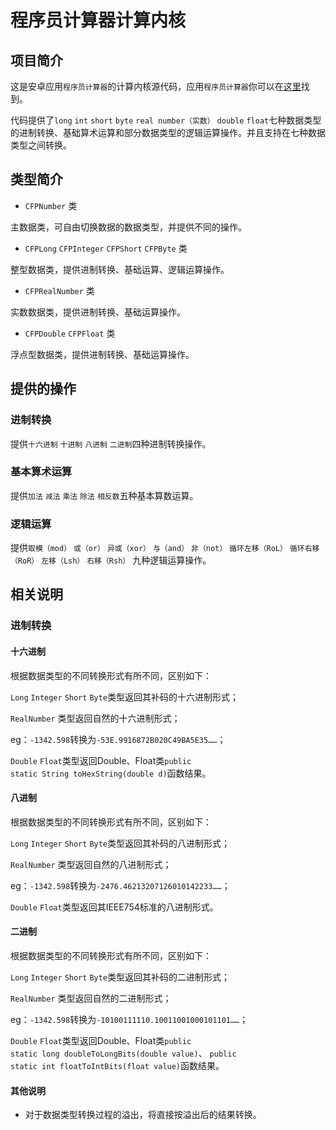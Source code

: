 # 程序员计算器计算内核

## 项目简介

这是安卓应用`程序员计算器`的计算内核源代码，应用`程序员计算器`你可以在[这里](http://app.mi.com/details?id=com.example.calculatorforprogrammer)找到。

代码提供了`long` `int` `short` `byte` `real number（实数）` `double` `float`七种数据类型的进制转换、基础算术运算和部分数据类型的逻辑运算操作。并且支持在七种数据类型之间转换。

## 类型简介

- `CFPNumber` 类

主数据类，可自由切换数据的数据类型，并提供不同的操作。

- `CFPLong` `CFPInteger` `CFPShort` `CFPByte` 类

整型数据类，提供进制转换、基础运算、逻辑运算操作。

- `CFPRealNumber` 类

实数数据类，提供进制转换、基础运算操作。

- `CFPDouble` `CFPFloat` 类

浮点型数据类，提供进制转换、基础运算操作。

## 提供的操作

### 进制转换

提供`十六进制` `十进制` `八进制` `二进制`四种进制转换操作。

### 基本算术运算

提供`加法` `减法` `乘法` `除法` `相反数`五种基本算数运算。

### 逻辑运算

提供`取模（mod）` `或（or）` `异或（xor）` `与（and）` `非（not）`
`循环左移（RoL）` `循环右移（RoR）` `左移（Lsh）` `右移（Rsh）`
九种逻辑运算操作。

## 相关说明

### 进制转换

#### 十六进制
根据数据类型的不同转换形式有所不同，区别如下：

`Long` `Integer` `Short` `Byte`类型返回其补码的十六进制形式；

`RealNumber` 类型返回自然的十六进制形式；

eg：`-1342.598`转换为`-53E.9916872B020C49BA5E35……`；

`Double` `Float`类型返回Double、Float类`public static String toHexString(double d)`函数结果。

#### 八进制
根据数据类型的不同转换形式有所不同，区别如下：

`Long` `Integer` `Short` `Byte`类型返回其补码的八进制形式；

`RealNumber` 类型返回自然的八进制形式；

eg：`-1342.598`转换为`-2476.46213207126010142233……`；

`Double` `Float`类型返回其IEEE754标准的八进制形式。


#### 二进制
根据数据类型的不同转换形式有所不同，区别如下：

`Long` `Integer` `Short` `Byte`类型返回其补码的二进制形式；

`RealNumber` 类型返回自然的二进制形式；

eg：`-1342.598`转换为`-10100111110.10011001000101101……`；

`Double` `Float`类型返回Double、Float类`public static long doubleToLongBits(double value)`、 `public static int floatToIntBits(float value)`函数结果。

#### 其他说明

- 对于数据类型转换过程的溢出，将直接按溢出后的结果转换。
